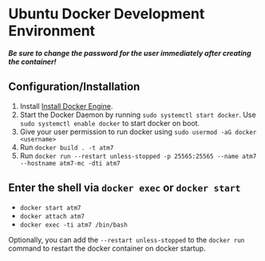# Ubuntu Docker Development Environment

**_Be sure to change the password for the user immediately after creating the container!_**

## Configuration/Installation

1. Install [Install Docker Engine](https://docs.docker.com/engine/install/).
2. Start the Docker Daemon by running `sudo systemctl start docker`. Use `sudo systemctl enable docker` to start docker on boot.
3. Give your user permission to run docker using `sudo usermod -aG docker <username>`
4. Run `docker build . -t atm7`
5. Run `docker run --restart unless-stopped -p 25565:25565 --name atm7 --hostname atm7-mc -dti atm7`

## Enter the shell via `docker exec` or `docker start`

- `docker start atm7`
- `docker attach atm7`
- `docker exec -ti atm7 /bin/bash`

Optionally, you can add the `--restart unless-stopped` to the `docker run` command to restart the docker container on docker startup.
